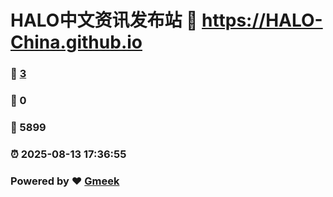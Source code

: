 # HALO中文资讯发布站 :link: https://HALO-China.github.io 
### :page_facing_up: [3](https://HALO-China.github.io/tag.html) 
### :speech_balloon: 0 
### :hibiscus: 5899 
### :alarm_clock: 2025-08-13 17:36:55 
### Powered by :heart: [Gmeek](https://github.com/Meekdai/Gmeek)
